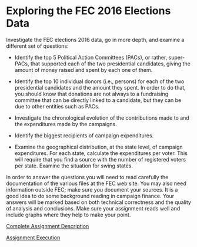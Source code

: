 # Exploring the FEC 2016 Elections Data

Investigate the FEC elections 2016 data, go in more depth, and examine a different set of questions:
- Identify the top 5 Political Action Committees (PACs), or rather, super-PACs, that supported each of the two presidential candidates, giving the amount of money raised and spent by each one of them.

- Identify the top 10 individual donors (i.e., persons) for each of the two presidential candidates and the amount they spent. In order to do that, you should know that donations are not always to a fundraising committee that can be directly linked to a candidate, but they can be due to other entities such as PACs.

- Investigate the chronological evolution of the contributions made to and the expenditures made by the campaigns.

- Identify the biggest recipients of campaign expenditures.

- Examine the geographical distribution, at the state level, of campaign expenditures. For each state, calculate the expenditures per voter. This will require that you find a source with the number of registered voters per state. Examine the situation for swing states.

In order to answer the questions you will need to read carefully the documentation of the various files at the FEC web site. You may also need information outside FEC; make sure you document your sources. It is a good idea to do some background reading in campaign finance. Your answers will be marked based on both technical correctness and the quality of analysis and conclusions. Make sure your assignment reads well and include graphs where they help to make your point.

[Complete Assignment Description](https://github.com/stef4k/Applied-Machine-Learning-assignments/blob/main/assignment%201/assignment1_description.ipynb)

[Assignment Execution](https://github.com/stef4k/Applied-Machine-Learning-assignments/blob/main/assignment%201/assignment1_8170050.ipynb)
